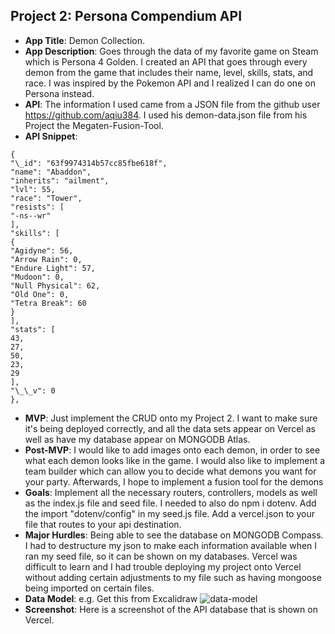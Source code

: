 ## Project 2: Persona Compendium API

- **App Title**: Demon Collection.
- **App Description**: Goes through the data of my favorite game on Steam which is Persona 4 Golden. I created an API that goes through every demon from the game that includes their name, level, skills, stats, and race. I was inspired by the Pokemon API and I realized I can do one on Persona instead.
- **API**: The information I used came from a JSON file from the github user https://github.com/aqiu384. I used his demon-data.json file from his Project the Megaten-Fusion-Tool.
- **API Snippet**:

```
{
"\_id": "63f9974314b57cc85fbe618f",
"name": "Abaddon",
"inherits": "ailment",
"lvl": 55,
"race": "Tower",
"resists": [
"-ns--wr"
],
"skills": [
{
"Agidyne": 56,
"Arrow Rain": 0,
"Endure Light": 57,
"Mudoon": 0,
"Null Physical": 62,
"Old One": 0,
"Tetra Break": 60
}
],
"stats": [
43,
27,
50,
23,
29
],
"\_\_v": 0
},
```

- **MVP**: Just implement the CRUD onto my Project 2. I want to make sure it's being deployed correctly, and all the data sets appear on Vercel as well as have my database appear on MONGODB Atlas.
- **Post-MVP**: I would like to add images onto each demon, in order to see what each demon looks like in the game. I would also like to implement a team builder which can allow you to decide what demons you want for your party. Afterwards, I hope to implement a fusion tool for the demons
- **Goals**: Implement all the necessary routers, controllers, models as well as the index.js file and seed file. I needed to also do npm i dotenv. Add the import "dotenv/config" in my seed.js file. Add a vercel.json to your file that routes to your api destination.
- **Major Hurdles**: Being able to see the database on MONGODB Compass. I had to destructure my json to make each information available when I ran my seed file, so it can be shown on my databases. Vercel was difficult to learn and I had trouble deploying my project onto Vercel without adding certain adjustments to my file such as having mongoose being imported on certain files.
- **Data Model**: e.g. Get this from Excalidraw
  ![data-model]()
- **Screenshot**: Here is a screenshot of the API database that is shown on Vercel.
